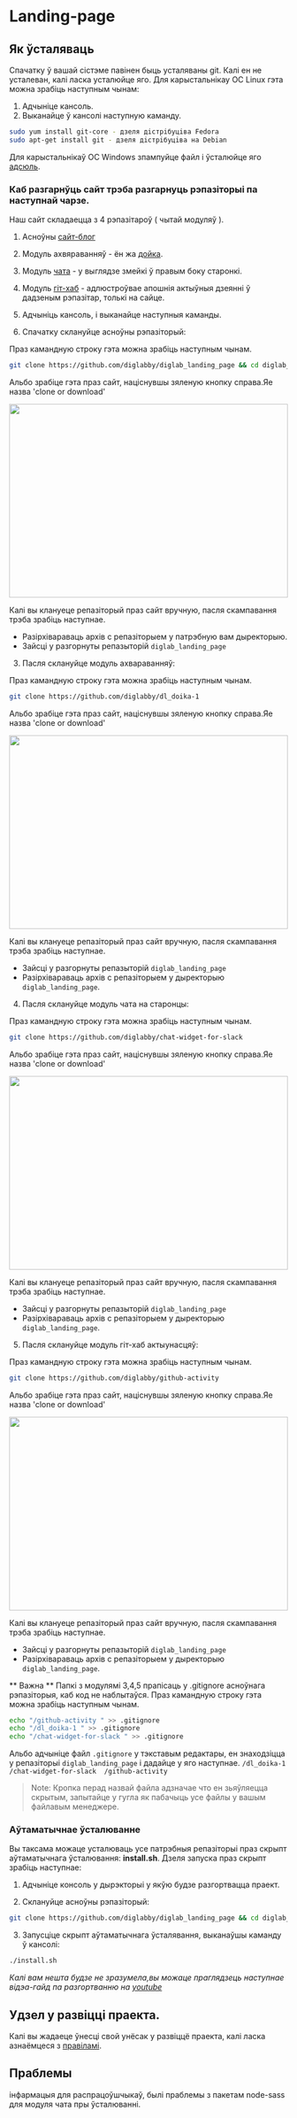 # Landing-page 

## Як ўсталяваць

Спачатку ў вашай сiстэме павiнен быць усталяваны git. Калi ен не усталеван, калi ласка усталюйце яго.
Для карыстальнiкау ОС Linux гэта можна зрабiць наступным чынам:
  1. Адчынiце кансоль.
  2. Выканайце ў кансолi наступную каманду.

```bash 
sudo yum install git-core - дзеля дiстрiбуцiва Fedora
sudo apt-get install git - дзеля дiстрiбуцiва на Debian
```
Для карыстальнiкаў ОС Windows зпампуйце файл i ўсталюйце яго [адсюль](https://desktop.github.com/).


### Каб разгарнўць сайт трэба разгарнуць рэпазіторыі па наступнай чарзе.

Наш сайт складаецца з 4 рэпазітароў ( чытай модуляў ).
1. Асноўны [сайт-блог](https://github.com/diglabby/diglab_landing_page)
2. Модуль ахвяраванняў - ён жа [дойка](https://github.com/diglabby/dl_doika-1).
3. Модуль [чатa](https://github.com/diglabby/chat-widget-for-slack ) - у выглядзе змейкі ў правым боку старонкі.
4. Модуль [гіт-хаб](https://github.com/diglabby/github-activity) - адлюстроўвае апошнія актыўныя дзеянні ў дадзеным рэпазітар, толькі на сайце.


1. Адчынiць кансоль, i выканайце наступныя каманды.
2. Спачатку склануйце асноўны рэпазіторый:

Праз камандную строку гэта можна зрабiць наступным чынам.
```bash 
git clone https://github.com/diglabby/diglab_landing_page && cd diglab_landing_page 
```
Альбо зрабiце гэта праз сайт, нацiснувшы зяленую кнопку справа.Яе назва 'clone or download'

<img width="100%" height="350" src="docs/download_button.png"> 

Калi вы клануеце репазiторый праз сайт вручную, пасля скампавання трэба зрабiць наступнае.
 * Разiрхiвараваць архiв с репазiторыем у патрэбную вам дыректорыю.
 * Зайсцi у разгорнуты репазыторiй `diglab_landing_page`

3. Пасля склануйце модуль ахвараванняў: 

Праз камандную строку гэта можна зрабiць наступным чынам.
```bash 
git clone https://github.com/diglabby/dl_doika-1
```
Альбо зрабiце гэта праз сайт, нацiснувшы зяленую кнопку справа.Яе назва 'clone or download'

<img width="100%" height="350" src="docs/download_button.png"> 

Калi вы клануеце репазiторый праз сайт вручную, пасля скампавання трэба зрабiць наступнае.
 * Зайсцi у разгорнуты репазыторiй `diglab_landing_page`
 * Разiрхiвараваць архiв с репазiторыем у дыректорыю `diglab_landing_page`.

4. Пасля склануйце модуль чата на старонцы:

Праз камандную строку гэта можна зрабiць наступным чынам.
```bash 
git clone https://github.com/diglabby/chat-widget-for-slack 
```
Альбо зрабiце гэта праз сайт, нацiснувшы зяленую кнопку справа.Яе назва 'clone or download'

<img width="100%" height="350" src="docs/download_button.png"> 

Калi вы клануеце репазiторый праз сайт вручную, пасля скампавання трэба зрабiць наступнае.
 * Зайсцi у разгорнуты репазыторiй `diglab_landing_page`
 * Разiрхiвараваць архiв с репазiторыем у дыректорыю `diglab_landing_page`.


5. Пасля склануйце модуль гіт-хаб актыунасцяў: 

Праз камандную строку гэта можна зрабiць наступным чынам.
```bash 
git clone https://github.com/diglabby/github-activity 
```
Альбо зрабiце гэта праз сайт, нацiснувшы зяленую кнопку справа.Яе назва 'clone or download'

<img width="100%" height="350" src="docs/download_button.png"> 

Калi вы клануеце репазiторый праз сайт вручную, пасля скампавання трэба зрабiць наступнае.
 * Зайсцi у разгорнуты репазыторiй `diglab_landing_page`
 * Разiрхiвараваць архiв с репазiторыем у дыректорыю `diglab_landing_page`.


** Важна **
Папкі з модулямі 3,4,5 прапісаць у .gitignore асноўнага рэпазіторыя, каб код не наблытаўся. 
Праз камандную строку гэта можна зрабiць наступным чынам.

```bash 
echo "/github-activity " >> .gitignore 
echo "/dl_doika-1 " >> .gitignore
echo "/chat-widget-for-slack " >> .gitignore
```
Альбо адчынiце файл `.gitignore` у тэкставым редактары, ен знаходзiцца у репазiторыi `diglab_landing_page` i дадайце у яго наступнае.
`
/dl_doika-1
/chat-widget-for-slack 
/github-activity 
`
> Note: Кропка перад назвай файла адзначае что ен зьяўляецца скрытым, запытайце у гугла як пабачыць усе файлы у вашым файлавым менеджере.


### Aўтаматычнае ўсталюванне

Вы таксама можаце усталюваць усе патрэбныя репазiторыi праз скрыпт аўтаматычнага ўсталювання: **install.sh**.
Дзеля запуска праз скрыпт зрабіць наступнае:

1. Адчыніце консоль у дырэкторыі у якўю будзе разгортвацца праект.

2. Склануйце асноўны рэпазіторый:

```bash 
git clone https://github.com/diglabby/diglab_landing_page && cd diglab_landing_page  
```
3. Запусціце скрыпт аўтаматычнага ўсталявання, выканаўшы каманду ў кансолі: 
    
```bash 
./install.sh 
```

 *Калi вам нешта будзе не зразумела,вы можаце праглядзець наступнае вiдэа-гайд па разгортванню на [youtube](https://youtu.be/rt5h6KnxeUY)* 

## Удзел у развіцці праекта.

Калі вы жадаеце ўнесці свой унёсак у развіццё праекта, калі ласка азнаёмцеся з [правіламі](./docs/contributing.md).


## Праблемы

iнфармацыя для распрацоўшчыкаў, былi праблемы з пакетам node-sass для модуля чата пры ўсталюваннi.
